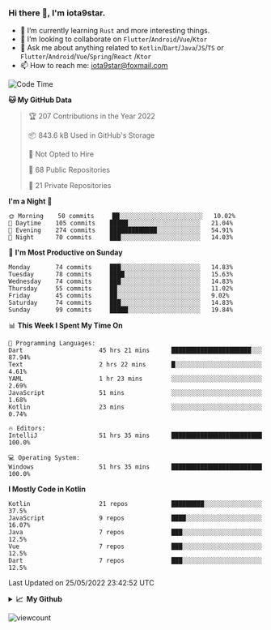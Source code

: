 ### Hi there 👋, I'm iota9star.

- 🌱 I’m currently learning `Rust` and more interesting things.
- 👯 I’m looking to collaborate on `Flutter`/`Android`/`Vue`/`Ktor`
- 💬 Ask me about anything related to `Kotlin`/`Dart`/`Java`/`JS`/`TS` or `Flutter`/`Android`/`Vue`/`Spring`/`React`
  /`Ktor`
- 📫 How to reach me: [iota9star@foxmail.com](iota9star@foxmail.com)



<!--START_SECTION:waka-->
![Code Time](http://img.shields.io/badge/Code%20Time-3%2C027%20hrs%2054%20mins-blue)

**🐱 My GitHub Data** 

> 🏆 207 Contributions in the Year 2022
 > 
> 📦 843.6 kB Used in GitHub's Storage 
 > 
> 🚫 Not Opted to Hire
 > 
> 📜 68 Public Repositories 
 > 
> 🔑 21 Private Repositories  
 > 
**I'm a Night 🦉** 

```text
🌞 Morning    50 commits     ██░░░░░░░░░░░░░░░░░░░░░░░   10.02% 
🌆 Daytime    105 commits    █████░░░░░░░░░░░░░░░░░░░░   21.04% 
🌃 Evening    274 commits    █████████████░░░░░░░░░░░░   54.91% 
🌙 Night      70 commits     ███░░░░░░░░░░░░░░░░░░░░░░   14.03%

```
📅 **I'm Most Productive on Sunday** 

```text
Monday       74 commits     ███░░░░░░░░░░░░░░░░░░░░░░   14.83% 
Tuesday      78 commits     ████░░░░░░░░░░░░░░░░░░░░░   15.63% 
Wednesday    74 commits     ███░░░░░░░░░░░░░░░░░░░░░░   14.83% 
Thursday     55 commits     ██░░░░░░░░░░░░░░░░░░░░░░░   11.02% 
Friday       45 commits     ██░░░░░░░░░░░░░░░░░░░░░░░   9.02% 
Saturday     74 commits     ███░░░░░░░░░░░░░░░░░░░░░░   14.83% 
Sunday       99 commits     █████░░░░░░░░░░░░░░░░░░░░   19.84%

```


📊 **This Week I Spent My Time On** 

```text
💬 Programming Languages: 
Dart                     45 hrs 21 mins      ██████████████████████░░░   87.94% 
Text                     2 hrs 22 mins       █░░░░░░░░░░░░░░░░░░░░░░░░   4.61% 
YAML                     1 hr 23 mins        ░░░░░░░░░░░░░░░░░░░░░░░░░   2.69% 
JavaScript               51 mins             ░░░░░░░░░░░░░░░░░░░░░░░░░   1.68% 
Kotlin                   23 mins             ░░░░░░░░░░░░░░░░░░░░░░░░░   0.74%

🔥 Editors: 
IntelliJ                 51 hrs 35 mins      █████████████████████████   100.0%

💻 Operating System: 
Windows                  51 hrs 35 mins      █████████████████████████   100.0%

```

**I Mostly Code in Kotlin** 

```text
Kotlin                   21 repos            █████████░░░░░░░░░░░░░░░░   37.5% 
JavaScript               9 repos             ████░░░░░░░░░░░░░░░░░░░░░   16.07% 
Java                     7 repos             ███░░░░░░░░░░░░░░░░░░░░░░   12.5% 
Vue                      7 repos             ███░░░░░░░░░░░░░░░░░░░░░░   12.5% 
Dart                     7 repos             ███░░░░░░░░░░░░░░░░░░░░░░   12.5%

```



 Last Updated on 25/05/2022 23:42:52 UTC
<!--END_SECTION:waka-->

<details>
  <summary><b>📈&nbsp;&nbsp;My Github</b></summary>
  <br>
  <img src='https://github-profile-trophy.vercel.app/?username=iota9star'>
  <img src='https://bad-apple-github-readme.vercel.app/api?show_bg=1&username=iota9star&hide_title=true'>
  <img src='http://cr-skills-chart-widget.azurewebsites.net/api/api?username=iota9star'>
</details>


![viewcount](https://count.getloli.com/get/@iota9star?theme=rule34)

